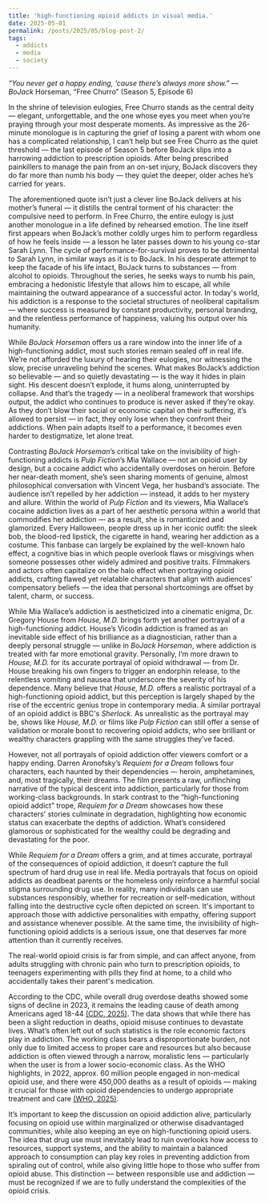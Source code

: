 ```yaml
---
title: 'high-functioning opioid addicts in visual media.'
date: 2025-05-01
permalink: /posts/2025/05/blog-post-2/
tags:
  - addicts
  - media
  - society
---
```


_“You never get a happy ending, ’cause there’s always more show.”_
 — _BoJack_ Horseman, “Free Churro” (Season 5, Episode 6)

In the shrine of television eulogies, Free Churro stands as the central deity — elegant, unforgettable, and the one whose eyes you meet when you’re praying through your most desperate moments. As impressive as the 26-minute monologue is in capturing the grief of losing a parent with whom one has a complicated relationship, I can’t help but see Free Churro as the quiet threshold — the last episode of Season 5 before BoJack slips into a harrowing addiction to prescription opioids. After being prescribed painkillers to manage the pain from an on-set injury, BoJack discovers they do far more than numb his body — they quiet the deeper, older aches he’s carried for years. 

The aforementioned quote isn’t just a clever line BoJack delivers at his mother’s funeral — it distills the central torment of his character: the compulsive need to perform. In Free Churro, the entire eulogy is just another monologue in a life defined by rehearsed emotion. The line itself first appears when BoJack’s mother coldly urges him to perform regardless of how he feels inside — a lesson he later passes down to his young co-star Sarah Lynn. The cycle of performance-for-survival proves to be detrimental to Sarah Lynn, in similar ways as it is to BoJack. In his desperate attempt to keep the facade of his life intact, BoJack turns to substances — from alcohol to opioids. Throughout the series, he seeks ways to numb his pain, embracing a hedonistic lifestyle that allows him to escape, all while maintaining the outward appearance of a successful actor. In today's world, his addiction is a response to the societal structures of neoliberal capitalism — where success is measured by constant productivity, personal branding, and the relentless performance of happiness, valuing his output over his humanity. 

While _BoJack Horseman_ offers us a rare window into the inner life of a high-functioning addict, most such stories remain sealed off in real life. We’re not afforded the luxury of hearing their eulogies, nor witnessing the slow, precise unraveling behind the scenes. What makes BoJack’s addiction so believable — and so quietly devastating — is the way it hides in plain sight. His descent doesn’t explode, it hums along, uninterrupted by collapse. And that’s the tragedy — in a neoliberal framework that worships output, the addict who continues to produce is never asked if they’re okay. As they don’t blow their social or economic capital on their suffering, it’s allowed to persist — in fact, they only lose when they confront their addictions. When pain adapts itself to a performance, it becomes even harder to destigmatize, let alone treat. 

Contrasting _BoJack Horseman_’s critical take on the invisibility of high-functioning addicts is _Pulp Fiction_’s Mia Wallace — not an opioid user by design, but a cocaine addict who accidentally overdoses on heroin. Before her near-death moment, she’s seen sharing moments of genuine, almost philosophical conversation with Vincent Vega, her husband’s associate. The audience isn’t repelled by her addiction  — instead, it adds to her mystery and allure. Within the world of _Pulp Fiction_ and its viewers, Mia Wallace’s cocaine addiction lives as a part of her aesthetic persona within a world that commodifies her addiction — as a result, she is romanticized and glamorized. Every Halloween, people dress up in her iconic outfit: the sleek bob, the blood-red lipstick, the cigarette in hand, wearing her addiction as a costume. This fanbase can largely be explained by the well-known halo effect, a cognitive bias in which people overlook flaws or misgivings when someone possesses other widely admired and positive traits. Filmmakers and actors often capitalize on the halo effect when portraying opioid addicts, crafting flawed yet relatable characters that align with audiences’ compensatory beliefs — the idea that personal shortcomings are offset by talent, charm, or success.

While Mia Wallace’s addiction is aestheticized into a cinematic enigma, Dr. Gregory House from _House, M.D._ brings forth yet another portrayal of a high-functioning addict. House’s Vicodin addiction is framed as an inevitable side effect of his brilliance as a diagnostician, rather than a deeply personal struggle — unlike in _BoJack Horseman_, where addiction is treated with far more emotional gravity. Personally, I’m more drawn to _House, M.D._ for its accurate portrayal of opioid withdrawal — from Dr. House breaking his own fingers to trigger an endorphin release, to the relentless vomiting and nausea that underscore the severity of his dependence. Many believe that _House, M.D._ offers a realistic portrayal of a high-functioning opioid addict, but this perception is largely shaped by the rise of the eccentric genius trope in contemporary media. A similar portrayal of an opioid addict is BBC's _Sherlock_. As unrealistic as the portrayal may be, shows like _House, M.D._ or films like _Pulp Fiction_ can still offer a sense of validation or morale boost to recovering opioid addicts, who see brilliant or wealthy characters grappling with the same struggles they’ve faced.

However, not all portrayals of opioid addiction offer viewers comfort or a happy ending. Darren Aronofsky’s _Requiem for a Dream_ follows four characters, each haunted by their dependencies — heroin, amphetamines, and, most tragically, their dreams. The film presents a raw, unflinching narrative of the typical descent into addiction, particularly for those from working-class backgrounds. In stark contrast to the “high-functioning opioid addict” trope, _Requiem for a Dream_ showcases how these characters' stories culminate in degradation, highlighting how economic status can exacerbate the depths of addiction. What’s considered glamorous or sophisticated for the wealthy could be degrading and devastating for the poor.

While _Requiem for a Dream_ offers a grim, and at times accurate, portrayal of the consequences of opioid addiction, it doesn’t capture the full spectrum of hard drug use in real life. Media portrayals that focus on opioid addicts as deadbeat parents or the homeless only reinforce a harmful social stigma surrounding drug use. In reality, many individuals can use substances responsibly, whether for recreation or self-medication, without falling into the destructive cycle often depicted on screen. It's important to approach those with addictive personalities with empathy, offering support and assistance whenever possible. At the same time, the invisibility of high-functioning opioid addicts is a serious issue, one that deserves far more attention than it currently receives.

The real-world opioid crisis is far from simple, and can affect anyone, from adults struggling with chronic pain who turn to prescription opioids, to teenagers experimenting with pills they find at home, to a child who accidentally takes their parent's medication.

According to the CDC, while overall drug overdose deaths showed some signs of decline in 2023, it remains the leading cause of death among Americans aged 18-44 [(CDC, 2025)](https://www.cdc.gov/media/releases/2025/2025-cdc-reports-decline-in-us-drug-overdose-deaths.html). The data shows that while there has been a slight reduction in deaths, opioid misuse continues to devastate lives. What’s often left out of such statistics is the role economic factors play in addiction. The working class bears a disproportionate burden, not only due to limited access to proper care and resources but also because addiction is often viewed through a narrow, moralistic lens — particularly when the user is from a lower socio-economic class. As the WHO highlights, in 2022, approx. 60 million people engaged in non-medical opioid use, and there were 450,000 deaths as a result of opioids — making it crucial for those with opioid dependencies to undergo appropriate treatment and care [(WHO, 2025)](https://www.who.int/news/item/09-02-2025-who-updates-guidelines-on-opioid-dependence-treatment-and-overdose-prevention).

It’s important to keep the discussion on opioid addiction alive, particularly focusing on opioid use within marginalized or otherwise disadvantaged communities, while also keeping an eye on high-functioning opioid users. The idea that drug use must inevitably lead to ruin overlooks how access to resources, support systems, and the ability to maintain a balanced approach to consumption can play key roles in preventing addiction from spiraling out of control, while also giving little hope to those who suffer from opioid abuse. This distinction — between responsible use and addiction — must be recognized if we are to fully understand the complexities of the opioid crisis.
